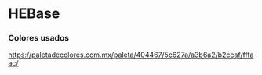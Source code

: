 # HEBase

### Colores usados
https://paletadecolores.com.mx/paleta/404467/5c627a/a3b6a2/b2ccaf/fffaac/
